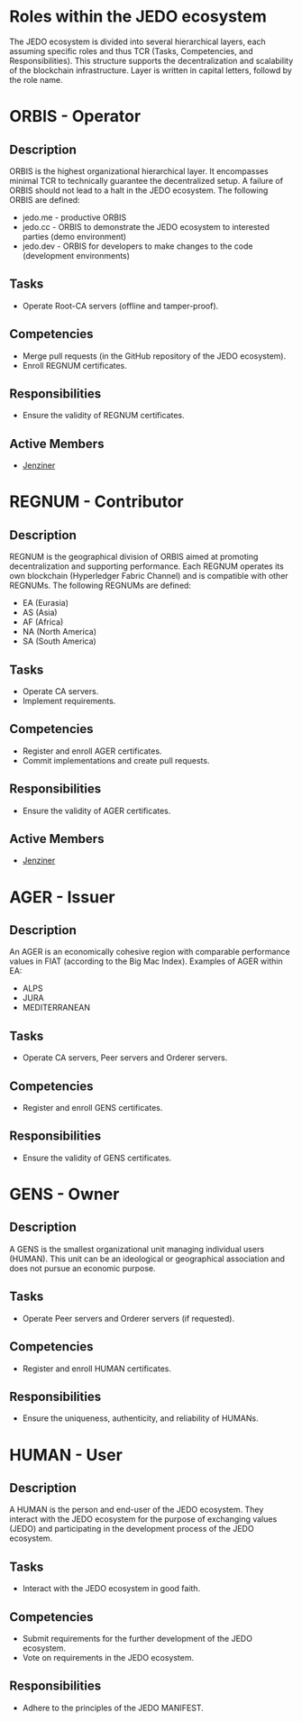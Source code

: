 **Roles within the JEDO ecosystem**
===============================

The JEDO ecosystem is divided into several hierarchical layers, each assuming specific roles and thus TCR (Tasks, Competencies, and Responsibilities). This structure supports the decentralization and scalability of the blockchain infrastructure. Layer is written in capital letters, followd by the role name.

# ORBIS - Operator
## Description
ORBIS is the highest organizational hierarchical layer. It encompasses minimal TCR to technically guarantee the decentralized setup. A failure of ORBIS should not lead to a halt in the JEDO ecosystem. The following ORBIS are defined:
- jedo.me - productive ORBIS
- jedo.cc - ORBIS to demonstrate the JEDO ecosystem to interested parties (demo environment)
- jedo.dev - ORBIS for developers to make changes to the code (development environments)

## Tasks
- Operate Root-CA servers (offline and tamper-proof).

## Competencies
- Merge pull requests (in the GitHub repository of the JEDO ecosystem).
- Enroll REGNUM certificates.

## Responsibilities
- Ensure the validity of REGNUM certificates.

## Active Members
- [Jenziner](https://github.com/Jenziner)

  
# REGNUM - Contributor
## Description
REGNUM is the geographical division of ORBIS aimed at promoting decentralization and supporting performance. Each REGNUM operates its own blockchain (Hyperledger Fabric Channel) and is compatible with other REGNUMs. The following REGNUMs are defined:
- EA (Eurasia)
- AS (Asia)
- AF (Africa)
- NA (North America)
- SA (South America)

## Tasks
- Operate CA servers.
- Implement requirements.

## Competencies
- Register and enroll AGER certificates.
- Commit implementations and create pull requests.

## Responsibilities
- Ensure the validity of AGER certificates.

## Active Members
- [Jenziner](https://github.com/Jenziner)


# AGER - Issuer
## Description
An AGER is an economically cohesive region with comparable performance values in FIAT (according to the Big Mac Index). Examples of AGER within EA:
- ALPS
- JURA
- MEDITERRANEAN

## Tasks
- Operate CA servers, Peer servers and Orderer servers.

## Competencies
- Register and enroll GENS certificates.

## Responsibilities
- Ensure the validity of GENS certificates.


# GENS - Owner
## Description
A GENS is the smallest organizational unit managing individual users (HUMAN). This unit can be an ideological or geographical association and does not pursue an economic purpose.

## Tasks
- Operate Peer servers and Orderer servers (if requested).

## Competencies
- Register and enroll HUMAN certificates.

## Responsibilities
- Ensure the uniqueness, authenticity, and reliability of HUMANs.


# HUMAN - User
## Description
A HUMAN is the person and end-user of the JEDO ecosystem. They interact with the JEDO ecosystem for the purpose of exchanging values (JEDO) and participating in the development process of the JEDO ecosystem.

## Tasks
- Interact with the JEDO ecosystem in good faith.

## Competencies
- Submit requirements for the further development of the JEDO ecosystem.
- Vote on requirements in the JEDO ecosystem.

## Responsibilities
- Adhere to the principles of the JEDO MANIFEST.
